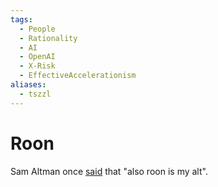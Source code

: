 ```yaml
---
tags:
  - People
  - Rationality
  - AI
  - OpenAI
  - X-Risk
  - EffectiveAccelerationism
aliases:
  - tszzl
---
```

# Roon

Sam Altman once [said](https://x.com/sama/status/1756547355556598170) that "also roon is my alt".